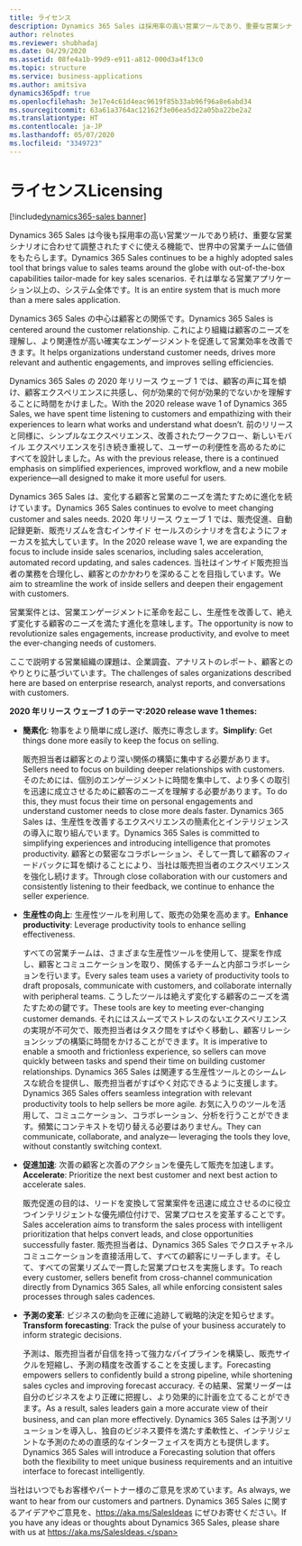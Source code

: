 ```yaml
---
title: ライセンス
description: Dynamics 365 Sales は採用率の高い営業ツールであり、重要な営業シナリオに合わせて調整されたすぐに使える機能で、世界中の営業チームに価値をもたらします。 それは単なる営業アプリケーション以上の、システム全体です。
author: relnotes
ms.reviewer: shubhadaj
ms.date: 04/29/2020
ms.assetid: 08fe4a1b-99d9-e911-a812-000d3a4f13c0
ms.topic: structure
ms.service: business-applications
ms.author: amitsiva
dynamics365pdf: true
ms.openlocfilehash: 3e17e4c61d4eac9619f85b33ab96f96a8e6abd34
ms.sourcegitcommit: 63a61a3764ac12162f3e06ea5d22a05ba22be2a2
ms.translationtype: HT
ms.contentlocale: ja-JP
ms.lasthandoff: 05/07/2020
ms.locfileid: "3349723"
---
```

# <a name="licensing"></a><span data-ttu-id="79044-104">ライセンス</span><span class="sxs-lookup"><span data-stu-id="79044-104">Licensing</span></span>

[!include[dynamics365-sales banner](../includes/dynamics365-sales.md)]

<!--structure start-->
<span data-ttu-id="79044-105">Dynamics 365 Sales は今後も採用率の高い営業ツールであり続け、重要な営業シナリオに合わせて調整されたすぐに使える機能で、世界中の営業チームに価値をもたらします。</span><span class="sxs-lookup"><span data-stu-id="79044-105">Dynamics 365 Sales continues to be a highly adopted sales tool that brings value to sales teams around the globe with out-of-the-box capabilities tailor-made for key sales scenarios.</span></span> <span data-ttu-id="79044-106">それは単なる営業アプリケーション以上の、システム全体です。</span><span class="sxs-lookup"><span data-stu-id="79044-106">It is an entire system that is much more than a mere sales application.</span></span> 

<span data-ttu-id="79044-107">Dynamics 365 Sales の中心は顧客との関係です。</span><span class="sxs-lookup"><span data-stu-id="79044-107">Dynamics 365 Sales is centered around the customer relationship.</span></span> <span data-ttu-id="79044-108">これにより組織は顧客のニーズを理解し、より関連性が高い確実なエンゲージメントを促進して営業効率を改善できます。</span><span class="sxs-lookup"><span data-stu-id="79044-108">It helps organizations understand customer needs, drives more relevant and authentic engagements, and improves selling efficiencies.</span></span>

<span data-ttu-id="79044-109">Dynamics 365 Sales の 2020 年リリース ウェーブ 1 では、顧客の声に耳を傾け、顧客エクスペリエンスに共感し、何が効果的で何が効果的でないかを理解することに時間をかけました。</span><span class="sxs-lookup"><span data-stu-id="79044-109">With the 2020 release wave 1 of Dynamics 365 Sales, we have spent time listening to customers and empathizing with their experiences to learn what works and understand what doesn’t.</span></span> <span data-ttu-id="79044-110">前のリリースと同様に、シンプルなエクスペリエンス、改善されたワークフロー、新しいモバイル エクスペリエンスを引き続き重視して、ユーザーの利便性を高めるためにすべてを設計しました。</span><span class="sxs-lookup"><span data-stu-id="79044-110">As with the previous release, there is a continued emphasis on simplified experiences, improved workflow, and a new mobile experience—all designed to make it more useful for users.</span></span>

<span data-ttu-id="79044-111">Dynamics 365 Sales は、変化する顧客と営業のニーズを満たすために進化を続けています。</span><span class="sxs-lookup"><span data-stu-id="79044-111">Dynamics 365 Sales continues to evolve to meet changing customer and sales needs.</span></span> <span data-ttu-id="79044-112">2020 年リリース ウェーブ 1 では、販売促進、自動記録更新、販売リズムを含むインサイド セールスのシナリオを含むようにフォーカスを拡大しています。</span><span class="sxs-lookup"><span data-stu-id="79044-112">In the 2020 release wave 1, we are expanding the focus to include inside sales scenarios, including sales acceleration, automated record updating, and sales cadences.</span></span> <span data-ttu-id="79044-113">当社はインサイド販売担当者の業務を合理化し、顧客とのかかわりを深めることを目指しています。</span><span class="sxs-lookup"><span data-stu-id="79044-113">We aim to streamline the work of inside sellers and deepen their engagement with customers.</span></span>

<span data-ttu-id="79044-114">営業案件とは、営業エンゲージメントに革命を起こし、生産性を改善して、絶えず変化する顧客のニーズを満たす進化を意味します。</span><span class="sxs-lookup"><span data-stu-id="79044-114">The opportunity is now to revolutionize sales engagements, increase productivity, and evolve to meet the ever-changing needs of customers.</span></span> 

<span data-ttu-id="79044-115">ここで説明する営業組織の課題は、企業調査、アナリストのレポート、顧客とのやりとりに基づいています。</span><span class="sxs-lookup"><span data-stu-id="79044-115">The challenges of sales organizations described here are based on enterprise research, analyst reports, and conversations with customers.</span></span>

<span data-ttu-id="79044-116">**2020 年リリース ウェーブ 1 のテーマ:**</span><span class="sxs-lookup"><span data-stu-id="79044-116">**2020 release wave 1 themes:**</span></span>

- <span data-ttu-id="79044-117">**簡素化**: 物事をより簡単に成し遂げ、販売に専念します。</span><span class="sxs-lookup"><span data-stu-id="79044-117">**Simplify**: Get things done more easily to keep the focus on selling.</span></span>

  <span data-ttu-id="79044-118">販売担当者は顧客とのより深い関係の構築に集中する必要があります。</span><span class="sxs-lookup"><span data-stu-id="79044-118">Sellers need to focus on building deeper relationships with customers.</span></span> <span data-ttu-id="79044-119">そのためには、個別のエンゲージメントに時間を集中して、より多くの取引を迅速に成立させるために顧客のニーズを理解する必要があります。</span><span class="sxs-lookup"><span data-stu-id="79044-119">To do this, they must focus their time on personal engagements and understand customer needs to close more deals faster.</span></span> <span data-ttu-id="79044-120">Dynamics 365 Sales は、生産性を改善するエクスペリエンスの簡素化とインテリジェンスの導入に取り組んでいます。</span><span class="sxs-lookup"><span data-stu-id="79044-120">Dynamics 365 Sales is committed to simplifying experiences and introducing intelligence that promotes productivity.</span></span> <span data-ttu-id="79044-121">顧客との緊密なコラボレーション、そして一貫して顧客のフィードバックに耳を傾けることにより、当社は販売担当者のエクスペリエンスを強化し続けます。</span><span class="sxs-lookup"><span data-stu-id="79044-121">Through close collaboration with our customers and consistently listening to their feedback, we continue to enhance the seller experience.</span></span>
  
- <span data-ttu-id="79044-122">**生産性の向上**: 生産性ツールを利用して、販売の効果を高めます。</span><span class="sxs-lookup"><span data-stu-id="79044-122">**Enhance productivity**:  Leverage productivity tools to enhance selling effectiveness.</span></span>

  <span data-ttu-id="79044-123">すべての営業チームは、さまざまな生産性ツールを使用して、提案を作成し、顧客とコミュニケーションを取り、関係するチームと内部コラボレーションを行います。</span><span class="sxs-lookup"><span data-stu-id="79044-123">Every sales team uses a variety of productivity tools to draft proposals, communicate with customers, and collaborate internally with peripheral teams.</span></span> <span data-ttu-id="79044-124">こうしたツールは絶えず変化する顧客のニーズを満たすための鍵です。</span><span class="sxs-lookup"><span data-stu-id="79044-124">These tools are key to meeting ever-changing customer demands.</span></span> <span data-ttu-id="79044-125">それにはスムーズでストレスのないエクスペリエンスの実現が不可欠で、販売担当者はタスク間をすばやく移動し、顧客リレーションシップの構築に時間をかけることができます。</span><span class="sxs-lookup"><span data-stu-id="79044-125">It is imperative to enable a smooth and frictionless experience, so sellers can move quickly between tasks and spend their time on building customer relationships.</span></span> <span data-ttu-id="79044-126">Dynamics 365 Sales は関連する生産性ツールとのシームレスな統合を提供し、販売担当者がすばやく対応できるように支援します。</span><span class="sxs-lookup"><span data-stu-id="79044-126">Dynamics 365 Sales offers seamless integration with relevant productivity tools to help sellers be more agile.</span></span> <span data-ttu-id="79044-127">お気に入りのツールを活用して、コミュニケーション、コラボレーション、分析を行うことができます。頻繁にコンテキストを切り替える必要はありません。</span><span class="sxs-lookup"><span data-stu-id="79044-127">They can communicate, collaborate, and analyze— leveraging the tools they love, without constantly switching context.</span></span>
  
- <span data-ttu-id="79044-128">**促進加速**: 次善の顧客と次善のアクションを優先して販売を加速します。</span><span class="sxs-lookup"><span data-stu-id="79044-128">**Accelerate**: Prioritize the next best customer and next best action to accelerate sales.</span></span>

  <span data-ttu-id="79044-129">販売促進の目的は、リードを変換して営業案件を迅速に成立させるのに役立つインテリジェントな優先順位付けで、営業プロセスを変革することです。</span><span class="sxs-lookup"><span data-stu-id="79044-129">Sales acceleration aims to transform the sales process with intelligent prioritization that helps convert leads, and close opportunities successfully faster.</span></span> <span data-ttu-id="79044-130">販売担当者は、Dynamics 365 Sales でクロスチャネル コミュニケーションを直接活用して、すべての顧客にリーチします。そして、すべての営業リズムで一貫した営業プロセスを実施します。</span><span class="sxs-lookup"><span data-stu-id="79044-130">To reach every customer, sellers benefit from cross-channel communication directly from Dynamics 365 Sales, all while enforcing consistent sales processes through sales cadences.</span></span>
  
- <span data-ttu-id="79044-131">**予測の変革**: ビジネスの動向を正確に追跡して戦略的決定を知らせます。</span><span class="sxs-lookup"><span data-stu-id="79044-131">**Transform forecasting**: Track the pulse of your business accurately to inform strategic decisions.</span></span>

  <span data-ttu-id="79044-132">予測は、販売担当者が自信を持って強力なパイプラインを構築し、販売サイクルを短縮し、予測の精度を改善することを支援します。</span><span class="sxs-lookup"><span data-stu-id="79044-132">Forecasting empowers sellers to confidently build a strong pipeline, while shortening sales cycles and improving forecast accuracy.</span></span> <span data-ttu-id="79044-133">その結果、営業リーダーは自分のビジネスをより正確に把握し、より効果的に計画を立てることができます。</span><span class="sxs-lookup"><span data-stu-id="79044-133">As a result, sales leaders gain a more accurate view of their business, and can plan more effectively.</span></span> <span data-ttu-id="79044-134">Dynamics 365 Sales は予測ソリューションを導入し、独自のビジネス要件を満たす柔軟性と、インテリジェントな予測のための直感的なインターフェイスを両方とも提供します。</span><span class="sxs-lookup"><span data-stu-id="79044-134">Dynamics 365 Sales will introduce a Forecasting solution that offers both the flexibility to meet unique business requirements and an intuitive interface to forecast intelligently.</span></span>

<span data-ttu-id="79044-135">当社はいつでもお客様やパートナー様のご意見を求めています。</span><span class="sxs-lookup"><span data-stu-id="79044-135">As always, we want to hear from our customers and partners.</span></span> <span data-ttu-id="79044-136">Dynamics 365 Sales に関するアイデアやご意見を、https://aka.ms/SalesIdeas にぜひお寄せください。</span><span class="sxs-lookup"><span data-stu-id="79044-136">If you have any ideas or thoughts about Dynamics 365 Sales, please share with us at https://aka.ms/SalesIdeas.</span></span>
<!--structure end-->



